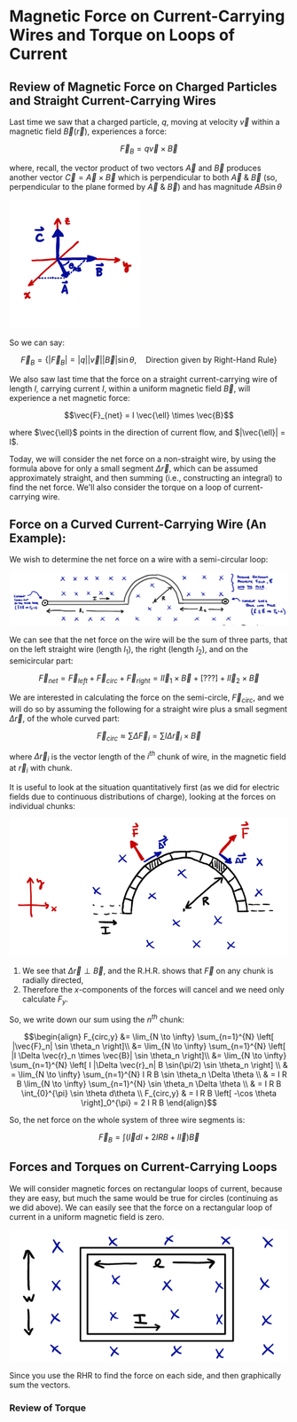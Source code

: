
# Magnetic Force on Current-Carrying Wires and Torque on Loops of Current

## Review of Magnetic Force on Charged Particles and Straight Current-Carrying Wires


Last time we saw that a charged particle, $q$, moving at velocity $\vec{v}$ within a magnetic field $\vec{B}(\vec{r})$, experiences a force:
```math
\vec{F}_B = q\vec{v} \times \vec{B}
```
where, recall, the vector product of two vectors $\vec{A}$ and $\vec{B}$ produces another vector $\vec{C} = \vec{A} \times \vec{B}$ which is perpendicular to both $\vec{A}$ & $\vec{B}$ (so, perpendicular to the plane formed by $\vec{A}$ & $\vec{B}$) and has magnitude $A B \sin \theta$

![Understanding the vector product of A and B, to get the perpendicular vector C](images/11_vector-product-ABC.png)

So we can say:
```math
\vec{F}_B = \left\{ |\vec{F}_B| = |q||\vec{v}| |\vec{B}| \sin \theta, \quad \text{Direction given by Right-Hand Rule}\right\}
```

We also saw last time that the force on a straight current-carrying wire of length $l$, carrying current $I$, within a uniform magnetic field $\vec{B}$, will experience a net magnetic force:
```math
\vec{F}_{net} = I \vec{\ell} \times \vec{B}
```
where $\vec{\ell}$ points in the direction of current flow, and $|\vec{\ell}| = l$.

Today, we will consider the net force on a non-straight wire, by using the formula above for only a small segment $\Delta \vec{r}$, which can be assumed approximately straight, and then summing (i.e., constructing an integral) to find the net force. We'll also consider the torque on a loop of current-carrying wire.

## Force on a Curved Current-Carrying Wire (An Example):

We wish to determine the net force on a wire with a semi-circular loop:

![Straight current-carrying wire with a semicircular segment of radius R, within a uniform magnetic field pointing into the page.](images/11_semicircular-wire-example.png)

We can see that the net force on the wire will be the sum of three parts, that on the left straight wire (length $l_1$), the right (length $l_2$), and on the semicircular part:
```math
\vec{F}_{net} = \vec{F}_{left} + \vec{F}_{circ} + \vec{F}_{right} = I \vec{l}_1 \times \vec{B} + [???] + I \vec{l}_2 \times \vec{B}
```

We are interested in calculating the force on the semi-circle, $\vec{F}_{circ}$, and we will do so by assuming the following for a straight wire plus a small segment $\Delta \vec{r}$, of the whole curved part:
```math
\vec{F}_{circ} \approx \sum \Delta \vec{F}_i = \sum I \Delta \vec{r}_i \times \vec{B}
```
where $\Delta \vec{r}_i$ is the vector length of the $i^{th}$ chunk of wire, in the magnetic field at $\vec{r}_i$ with chunk.

It is useful to look at the situation quantitatively first (as we did for electric fields due to continuous distributions of charge), looking at the forces on individual chunks:

![Examining the semicircular wire quantitiatively, noting that the net force on all little chunks should add to something in the y direction](images/11_semicircle-qualitative-analysis.png)

1. We see that $\Delta \vec{r} \perp \vec{B}$, and the R.H.R. shows that $\vec{F}$ on any chunk is radially directed,
2. Therefore the $x$-components of the forces will cancel and we need only calculate $F_y$.

So, we write down our sum using the $n^{th}$ chunk:
```math
\begin{align}
F_{circ,y} &= \lim_{N \to \infty} \sum_{n=1}^{N} \left[ |\vec{F}_n| \sin \theta_n \right]\\
&= \lim_{N \to \infty} \sum_{n=1}^{N} \left[ |I \Delta \vec{r}_n \times \vec{B}| \sin \theta_n \right]\\
&= \lim_{N \to \infty} \sum_{n=1}^{N} \left[ I |\Delta \vec{r}_n| B \sin(\pi/2) \sin \theta_n \right] \\
& = \lim_{N \to \infty} \sum_{n=1}^{N} I R B \sin \theta_n \Delta \theta \\
& = I R B \lim_{N \to \infty} \sum_{n=1}^{N} \sin \theta_n \Delta \theta \\
& = I R B \int_{0}^{\pi} \sin \theta d\theta \\
F_{circ,y} & = I R B \left[ -\cos \theta \right]_0^{\pi} = 2 I R B
\end{align}
```
So, the net force on the whole system of three wire segments is:
```math
\vec{F}_B = \int (\vec{I} dl + 2I R B + I \vec{l}) \vec{B}
```

## Forces and Torques on Current-Carrying Loops

We will consider magnetic forces on rectangular loops of current, because they are easy, but much the same would be true for circles (continuing as we did above). We can easily see that the force on a rectangular loop of current in a uniform magnetic field is zero.

![A square current-carrying loop of wire in a uniform magnetic field directed into the page](images/11_square-loop.png)

Since you use the RHR to find the force on each side, and then graphically sum the vectors.

### Review of Torque 






